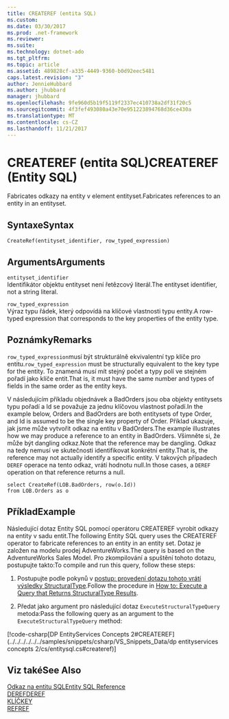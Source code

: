 ```yaml
---
title: CREATEREF (entita SQL)
ms.custom: 
ms.date: 03/30/2017
ms.prod: .net-framework
ms.reviewer: 
ms.suite: 
ms.technology: dotnet-ado
ms.tgt_pltfrm: 
ms.topic: article
ms.assetid: 489828cf-a335-4449-9360-b0d92eec5481
caps.latest.revision: "3"
author: JennieHubbard
ms.author: jhubbard
manager: jhubbard
ms.openlocfilehash: 9fe960d5b19f5119f2337ec410738a2df31f20c5
ms.sourcegitcommit: 4f3fef493080a43e70e951223894768d36ce430a
ms.translationtype: MT
ms.contentlocale: cs-CZ
ms.lasthandoff: 11/21/2017
---
```

# <a name="createref-entity-sql"></a><span data-ttu-id="3964c-102">CREATEREF (entita SQL)</span><span class="sxs-lookup"><span data-stu-id="3964c-102">CREATEREF (Entity SQL)</span></span>
<span data-ttu-id="3964c-103">Fabricates odkazy na entity v element entityset.</span><span class="sxs-lookup"><span data-stu-id="3964c-103">Fabricates references to an entity in an entityset.</span></span>  
  
## <a name="syntax"></a><span data-ttu-id="3964c-104">Syntaxe</span><span class="sxs-lookup"><span data-stu-id="3964c-104">Syntax</span></span>  
  
```  
CreateRef(entityset_identifier, row_typed_expression)  
```  
  
## <a name="arguments"></a><span data-ttu-id="3964c-105">Arguments</span><span class="sxs-lookup"><span data-stu-id="3964c-105">Arguments</span></span>  
 `entityset_identifier`  
 <span data-ttu-id="3964c-106">Identifikátor objektu entityset není řetězcový literál.</span><span class="sxs-lookup"><span data-stu-id="3964c-106">The entityset identifier, not a string literal.</span></span>  
  
 `row_typed_expression`  
 <span data-ttu-id="3964c-107">Výraz typu řádek, který odpovídá na klíčové vlastnosti typu entity.</span><span class="sxs-lookup"><span data-stu-id="3964c-107">A row-typed expression that corresponds to the key properties of the entity type.</span></span>  
  
## <a name="remarks"></a><span data-ttu-id="3964c-108">Poznámky</span><span class="sxs-lookup"><span data-stu-id="3964c-108">Remarks</span></span>  
 <span data-ttu-id="3964c-109">`row_typed_expression`musí být strukturálně ekvivalentní typ klíče pro entitu.</span><span class="sxs-lookup"><span data-stu-id="3964c-109">`row_typed_expression` must be structurally equivalent to the key type for the entity.</span></span> <span data-ttu-id="3964c-110">To znamená musí mít stejný počet a typy polí ve stejném pořadí jako klíče entit.</span><span class="sxs-lookup"><span data-stu-id="3964c-110">That is, it must have the same number and types of fields in the same order as the entity keys.</span></span>  
  
 <span data-ttu-id="3964c-111">V následujícím příkladu objednávek a BadOrders jsou oba objekty entitysets typu pořadí a Id se považuje za jednu klíčovou vlastnost pořadí.</span><span class="sxs-lookup"><span data-stu-id="3964c-111">In the example below, Orders and BadOrders are both entitysets of type Order, and Id is assumed to be the single key property of Order.</span></span> <span data-ttu-id="3964c-112">Příklad ukazuje, jak jsme může vytvořit odkaz na entitu v BadOrders.</span><span class="sxs-lookup"><span data-stu-id="3964c-112">The example illustrates how we may produce a reference to an entity in BadOrders.</span></span> <span data-ttu-id="3964c-113">Všimněte si, že může být dangling odkaz.</span><span class="sxs-lookup"><span data-stu-id="3964c-113">Note that the reference may be dangling.</span></span>  <span data-ttu-id="3964c-114">Odkaz na tedy nemusí ve skutečnosti identifikovat konkrétní entity.</span><span class="sxs-lookup"><span data-stu-id="3964c-114">That is, the reference may not actually identify a specific entity.</span></span> <span data-ttu-id="3964c-115">V takových případech `DEREF` operace na tento odkaz, vrátí hodnotu null.</span><span class="sxs-lookup"><span data-stu-id="3964c-115">In those cases, a `DEREF` operation on that reference returns a null.</span></span>  
  
```  
select CreateRef(LOB.BadOrders, row(o.Id))   
from LOB.Orders as o   
```  
  
## <a name="example"></a><span data-ttu-id="3964c-116">Příklad</span><span class="sxs-lookup"><span data-stu-id="3964c-116">Example</span></span>  
 <span data-ttu-id="3964c-117">Následující dotaz Entity SQL pomocí operátoru CREATEREF vyrobit odkazy na entity v sadu entit.</span><span class="sxs-lookup"><span data-stu-id="3964c-117">The following Entity SQL query uses the CREATEREF operator to fabricate references to an entity in an entity set.</span></span> <span data-ttu-id="3964c-118">Dotaz je založen na modelu prodej AdventureWorks.</span><span class="sxs-lookup"><span data-stu-id="3964c-118">The query is based on the AdventureWorks Sales Model.</span></span> <span data-ttu-id="3964c-119">Pro zkompilování a spuštění tohoto dotazu, postupujte takto:</span><span class="sxs-lookup"><span data-stu-id="3964c-119">To compile and run this query, follow these steps:</span></span>  
  
1.  <span data-ttu-id="3964c-120">Postupujte podle pokynů v [postup: provedení dotazu tohoto vrátí výsledky StructuralType](../../../../../../docs/framework/data/adonet/ef/how-to-execute-a-query-that-returns-structuraltype-results.md).</span><span class="sxs-lookup"><span data-stu-id="3964c-120">Follow the procedure in [How to: Execute a Query that Returns StructuralType Results](../../../../../../docs/framework/data/adonet/ef/how-to-execute-a-query-that-returns-structuraltype-results.md).</span></span>  
  
2.  <span data-ttu-id="3964c-121">Předat jako argument pro následující dotaz `ExecuteStructuralTypeQuery` metoda:</span><span class="sxs-lookup"><span data-stu-id="3964c-121">Pass the following query as an argument to the `ExecuteStructuralTypeQuery` method:</span></span>  
  
 [!code-csharp[DP EntityServices Concepts 2#CREATEREF](../../../../../../samples/snippets/csharp/VS_Snippets_Data/dp entityservices concepts 2/cs/entitysql.cs#createref)]  
  
## <a name="see-also"></a><span data-ttu-id="3964c-122">Viz také</span><span class="sxs-lookup"><span data-stu-id="3964c-122">See Also</span></span>  
 [<span data-ttu-id="3964c-123">Odkaz na entitu SQL</span><span class="sxs-lookup"><span data-stu-id="3964c-123">Entity SQL Reference</span></span>](../../../../../../docs/framework/data/adonet/ef/language-reference/entity-sql-reference.md)  
 [<span data-ttu-id="3964c-124">DEREF</span><span class="sxs-lookup"><span data-stu-id="3964c-124">DEREF</span></span>](../../../../../../docs/framework/data/adonet/ef/language-reference/deref-entity-sql.md)  
 [<span data-ttu-id="3964c-125">KLÍČ</span><span class="sxs-lookup"><span data-stu-id="3964c-125">KEY</span></span>](../../../../../../docs/framework/data/adonet/ef/language-reference/key-entity-sql.md)  
 [<span data-ttu-id="3964c-126">REF</span><span class="sxs-lookup"><span data-stu-id="3964c-126">REF</span></span>](../../../../../../docs/framework/data/adonet/ef/language-reference/ref-entity-sql.md)
